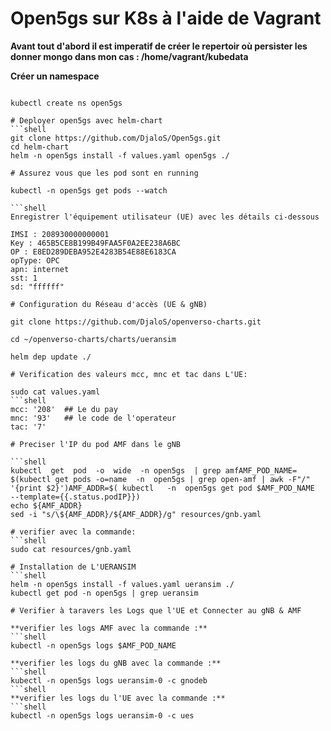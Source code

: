 
# Open5gs sur K8s à l'aide de Vagrant 

**Avant tout d'abord il est imperatif de créer le repertoir où persister les donner mongo dans mon cas : /home/vagrant/kubedata**

 

**Créer un namespace**
```shell

kubectl create ns open5gs

# Deployer open5gs avec helm-chart
```shell
git clone https://github.com/DjaloS/Open5gs.git
cd helm-chart
helm -n open5gs install -f values.yaml open5gs ./

# Assurez vous que les pod sont en running 

kubectl -n open5gs get pods --watch

```shell
Enregistrer l'équipement utilisateur (UE) avec les détails ci-dessous 

IMSI : 208930000000001
Key : 465B5CE8B199B49FAA5F0A2EE238A6BC
OP : E8ED289DEBA952E4283B54E88E6183CA
opType: OPC
apn: internet
sst: 1
sd: "ffffff"

# Configuration du Réseau d'accès (UE & gNB)

git clone https://github.com/DjaloS/openverso-charts.git

cd ~/openverso-charts/charts/ueransim

helm dep update ./

# Verification des valeurs mcc, mnc et tac dans L'UE:

sudo cat values.yaml
```shell
mcc: '208'  ## Le du pay
mnc: '93'   ## le code de l'operateur
tac: '7'

# Preciser l'IP du pod AMF dans le gNB

```shell
kubectl  get  pod  -o  wide  -n open5gs  | grep amfAMF_POD_NAME= $(kubectl get pods -o=name  -n  open5gs | grep open-amf | awk -F"/" '{print $2}')AMF_ADDR=$( kubectl   -n  open5gs get pod $AMF_POD_NAME  --template={{.status.podIP}})
echo ${AMF_ADDR}
sed -i "s/\${AMF_ADDR}/${AMF_ADDR}/g" resources/gnb.yaml

# verifier avec la commande:
```shell
sudo cat resources/gnb.yaml

# Installation de L'UERANSIM
```shell
helm -n open5gs install -f values.yaml ueransim ./
kubectl get pod -n open5gs | grep ueransim

# Verifier à taravers les Logs que l'UE et Connecter au gNB & AMF

**verifier les logs AMF avec la commande :**
```shell
kubectl -n open5gs logs $AMF_POD_NAME

**verifier les logs du gNB avec la commande :**
```shell
kubectl -n open5gs logs ueransim-0 -c gnodeb
```shell
**verifier les logs du l'UE avec la commande :**
```shell
kubectl -n open5gs logs ueransim-0 -c ues






